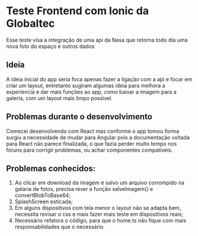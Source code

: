 # Teste Frontend com Ionic da Globaltec
Esse teste visa a integração de uma api da Nasa que retorna todo dia uma nova foto do espaço e outros dados

## Ideia
A ideia inicial do app seria foca apenas fazer a ligação com a api e focar em criar um layout, entretanto sugiram algumas ideia para melhora a experiencia e dar mais funções ao app, como baixar a imagem para a galeria, com um layout mais limpo possível.

## Problemas durante o desenvolvimento
Comecei desenvolvendo com React mas conforme o app tomou forma surgiu a necessidade de mudar para Angular pois a documentação voltada para React não parece finalizada, o que fazia perder muito tempo nos fóruns para corrigir problemas, ou achar componentes compatíveis.

## Problemas conhecidos:
1. Ao clicar em download da imagem é salvo um arquivo corrompido na galaria de fotos, precisa rever a função salveImagem() e convertBlobToBase64;
2. SplashScreen esticada;
3. Em alguns dispositivos com tela menor o layout não se adapta bem, necessita revisar o css e mais fazer mais teste em dispositivos reais;
4. Necessário refatora o código, para que o home.ts não fique com mais responsabilidades que o necessário.
